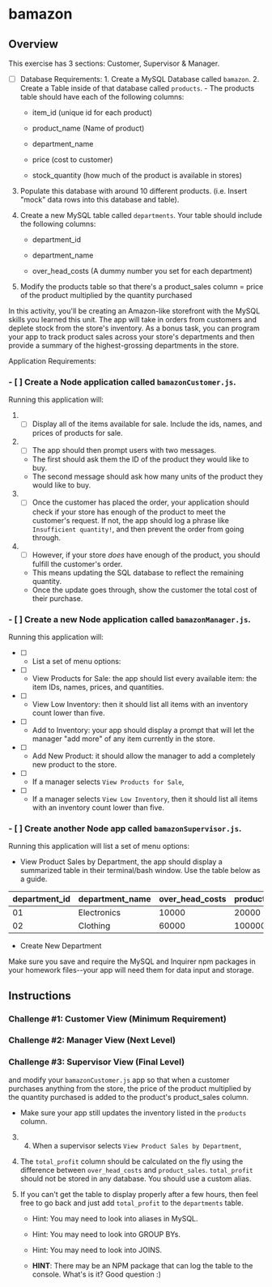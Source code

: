 # bamazon
## Overview

This exercise has 3 sections: Customer, Supervisor & Manager.
- [ ] Database Requirements:
      1. Create a MySQL Database called `bamazon`.
      2. Create a Table inside of that database called `products`.
      - The products table should have each of the following columns:

   * item_id (unique id for each product)

   * product_name (Name of product)

   * department_name

   * price (cost to customer)

   * stock_quantity (how much of the product is available in stores)

3. Populate this database with around 10 different products. (i.e. Insert "mock" data rows into this database and table).

4. Create a new MySQL table called `departments`. Your table should include the following columns:

   * department_id

   * department_name

   * over_head_costs (A dummy number you set for each department)
5. Modify the products table so that there's a product_sales column = price of the product multiplied by the quantity purchased

In this activity, you'll be creating an Amazon-like storefront with the MySQL skills you learned this unit. The app will take in orders from customers and deplete stock from the store's inventory. As a bonus task, you can program your app to track product sales across your store's departments and then provide a summary of the highest-grossing departments in the store.

Application Requirements:
### - [ ] Create a Node application called `bamazonCustomer.js`. 
Running this application will:
1. - [ ] Display all of the items available for sale. Include the ids, names, and prices of products for sale.
2. - [ ] The app should then prompt users with two messages.

   * The first should ask them the ID of the product they would like to buy.
   * The second message should ask how many units of the product they would like to buy.

3. - [ ] Once the customer has placed the order, your application should check if your store has enough of the product to meet the customer's request. If not, the app should log a phrase like `Insufficient quantity!`, and then prevent the order from going through.

4. - [ ] However, if your store _does_ have enough of the product, you should fulfill the customer's order.
   * This means updating the SQL database to reflect the remaining quantity.
   * Once the update goes through, show the customer the total cost of their purchase.

### - [ ] Create a new Node application called `bamazonManager.js`. 
Running this application will:

- [ ]  * List a set of menu options:

- [ ] * View Products for Sale: the app should list every available item: the item IDs, names, prices, and quantities.
    
- [ ] * View Low Inventory: then it should list all items with an inventory count lower than five.
    
- [ ] * Add to Inventory: your app should display a prompt that will let the manager "add more" of any item currently in the store.
    
- [ ] * Add New Product: it should allow the manager to add a completely new product to the store.

- [ ] * If a manager selects `View Products for Sale`, 

- [ ] * If a manager selects `View Low Inventory`, then it should list all items with an inventory count lower than five.

### - [ ] Create another Node app called `bamazonSupervisor.js`. 
Running this application will list a set of menu options:

   * View Product Sales by Department, the app should display a summarized table in their terminal/bash window. Use the table below as a guide.

| department_id | department_name | over_head_costs | product_sales | total_profit |
| ------------- | --------------- | --------------- | ------------- | ------------ |
| 01            | Electronics     | 10000           | 20000         | 10000        |
| 02            | Clothing        | 60000           | 100000        | 40000        |

   
   * Create New Department


Make sure you save and require the MySQL and Inquirer npm packages in your homework files--your app will need them for data input and storage.

## Instructions

### Challenge #1: Customer View (Minimum Requirement)

### Challenge #2: Manager View (Next Level)

### Challenge #3: Supervisor View (Final Level)

 and modify your `bamazonCustomer.js` app so that when a customer purchases anything from the store, the price of the product multiplied by the quantity purchased is added to the product's product_sales column.

   * Make sure your app still updates the inventory listed in the `products` column.

3. 4. When a supervisor selects `View Product Sales by Department`, 
5. The `total_profit` column should be calculated on the fly using the difference between `over_head_costs` and `product_sales`. `total_profit` should not be stored in any database. You should use a custom alias.

6. If you can't get the table to display properly after a few hours, then feel free to go back and just add `total_profit` to the `departments` table.

   * Hint: You may need to look into aliases in MySQL.

   * Hint: You may need to look into GROUP BYs.

   * Hint: You may need to look into JOINS.

   * **HINT**: There may be an NPM package that can log the table to the console. What's is it? Good question :)

